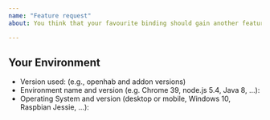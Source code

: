 ```yaml
---
name: "Feature request"
about: You think that your favourite binding should gain another feature

---
```


<!-- Provide a general summary of the feature request in the *Title* above -->
<!-- If the feature request is related to a binding, please include its short name in -->
<!-- square brackets in the title - Example: "[astro][feature] My feature request..." -->

<!-- Important: Please contact the openHAB community forum for questions or -->
<!-- for configuration and usage guidance: https://community.openhab.org -->

## Your Environment
<!-- Include as many relevant details about the environment you experienced the bug in -->
* Version used: (e.g., openhab and addon versions)
* Environment name and version (e.g. Chrome 39, node.js 5.4, Java 8, ...):
* Operating System and version (desktop or mobile, Windows 10, Raspbian Jessie, ...):

